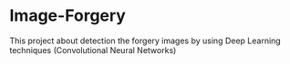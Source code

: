 # Image-Forgery
This project about detection the forgery images by using Deep Learning techniques (Convolutional Neural Networks)
